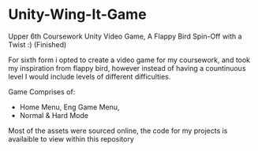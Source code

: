 # Unity-Wing-It-Game
Upper 6th Coursework Unity Video Game, A Flappy Bird Spin-Off with a Twist :) (Finished)

For sixth form i opted to create a video game for my coursework, and took my inspiration from flappy bird,
however instead of having a countinuous level I would include levels of different difficulties.

Game Comprises of:
- Home Menu, Eng Game Menu,
- Normal & Hard Mode

Most of the assets were sourced online, the code for my projects is availaible to view within this repository


